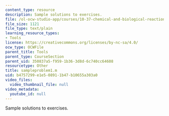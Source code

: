 ```yaml
---
content_type: resource
description: Sample solutions to exercises.
file: /ol-ocw-studio-app/courses/10-37-chemical-and-biological-reaction-engineering-spring-2007/b4757299e1e508911b47b10655a303a0_sampleproblem1.m
file_size: 1121
file_type: text/plain
learning_resource_types:
- Tools
license: https://creativecommons.org/licenses/by-nc-sa/4.0/
ocw_type: OCWFile
parent_title: Tools
parent_type: CourseSection
parent_uid: 350837a5-f959-1b36-3d8d-6c740cc64608
resourcetype: Other
title: sampleproblem1.m
uid: b4757299-e1e5-0891-1b47-b10655a303a0
video_files:
  video_thumbnail_file: null
video_metadata:
  youtube_id: null
---
```

Sample solutions to exercises.